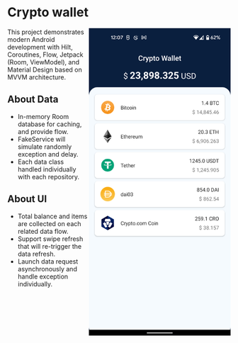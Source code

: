 # Crypto wallet

<img src="Screenshot.png" align="right" width="320"/>

This project demonstrates modern Android development with Hilt, Coroutines, Flow, Jetpack (Room, ViewModel), and Material Design based on MVVM architecture.

## About Data

- In-memory Room database for caching, and provide flow.
- FakeService will simulate randomly exception and delay.
- Each data class handled individually with each repository.

## About UI

- Total balance and items are collected on each related data flow.
- Support swipe refresh that will re-trigger the data refresh.
- Launch data request asynchronously and handle exception individually.
